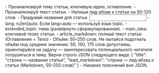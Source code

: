 <task>
- Проанализируй тему статьи, ключевую идею, оглавление.
- Проанализируй текст статьи.
- Напиши лид-абзак к статье на 50-120 слов.
- Придумай название для статьи.
</task>

<input>
- lang: ru|en|auto. Если lang=auto — используй язык topic.
- extended_topic: тема (развёрнуто сформулированная).
- main_idea: ключевой тезис статьи.
 - article_markdown: полный текст статьи (Оглавление + Тело)
</input>

<guidelines>
- Объём: 50–250 слов. Не пытайся подогнать объём под среднее значение: 50, 150, 175 слов допустимы, ориентируйся на задачу — заинтересовать потенциального читателя погрузиться в тему.
</guidelines>

<output>
Верни строго JSON следующего вида:
{
  "title": "строка — название статьи",
  "lead_markdown": "строка — лид‑абзац к статье (Markdown, 50–250 слов)"
}
</output>

<requirements>
- Никаких пояснений вне JSON.
</requirements>


